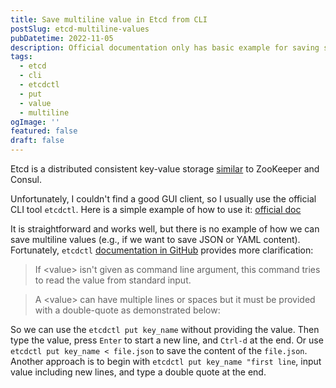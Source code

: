 ```yaml
---
title: Save multiline value in Etcd from CLI
postSlug: etcd-multiline-values
pubDatetime: 2022-11-05
description: Official documentation only has basic example for saving short value so it might be confusing to find a way to save long multiline value. Let's find out how we can do it.
tags:
  - etcd
  - cli
  - etcdctl
  - put
  - value
  - multiline
ogImage: ''
featured: false
draft: false
---
```


Etcd is a distributed consistent key-value storage [similar](https://etcd.io/docs/v3.5/learning/why/#comparison-chart) to ZooKeeper and Consul.

Unfortunately, I couldn't find a good GUI client, so I usually use the official CLI tool `etcdctl`. Here is a simple example of how to use it: [official doc](https://etcd.io/docs/v3.5/tutorials/how-to-access-etcd/)

It is straightforward and works well, but there is no example of how we can save multiline values (e.g., if we want to save JSON or YAML content). Fortunately, `etcdctl` [documentation in GitHub](https://github.com/etcd-io/etcd/tree/main/etcdctl#remarks) provides more clarification:

> If &lt;value&gt; isn't given as command line argument, this command tries to read the value from standard input.

> A &lt;value&gt; can have multiple lines or spaces but it must be provided with a double-quote as demonstrated below:

So we can use the `etcdctl put key_name` without providing the value. Then type the value, press `Enter` to start a new line, and `Ctrl-d` at the end. Or use `etcdctl put key_name < file.json` to save the content of the `file.json`. Another approach is to begin with `etcdctl put key_name "first line`, input value including new lines, and type a double quote at the end.
